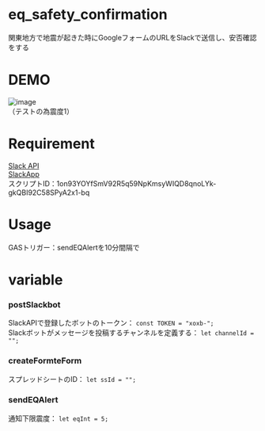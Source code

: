 # eq_safety_confirmation  
関東地方で地震が起きた時にGoogleフォームのURLをSlackで送信し、安否確認をする  
  
# DEMO  
![image](https://user-images.githubusercontent.com/98931080/173096407-4fc8484a-2884-49bd-b3a3-37d7f15cb520.png)  
（テストの為震度1）  
  
# Requirement  
[Slack API](https://api.slack.com/)  
[SlackApp](https://github.com/soundTricker/SlackApp)  
スクリプトID：1on93YOYfSmV92R5q59NpKmsyWIQD8qnoLYk-gkQBI92C58SPyA2x1-bq  
  
# Usage  
GASトリガー：sendEQAlertを10分間隔で  
  
# variable  
### postSlackbot  
SlackAPIで登録したボットのトークン： `const TOKEN = "xoxb-";`  
Slackボットがメッセージを投稿するチャンネルを定義する： `let channelId = "";`  
### createFormteForm  
スプレッドシートのID： `let ssId = "";`  
### sendEQAlert  
通知下限震度： `let eqInt = 5;`  
